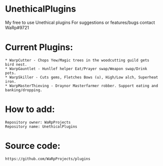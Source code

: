 # UnethicalPlugins
My free to use Unethical plugins
For suggestions or features/bugs contact WaRp#9721

# Current Plugins:
	* WarpCutter - Chops Yew/Magic trees in the woodcutting guild gets bird nest.
	* WarpGauntlet - Hunllef helper Eat/Prayer swap/Weapon swap/Drink pots.
	* WarpSkiller - Cuts gems, Fletches Bows (u), High/Low alch, Superheat iron.
	* WarpMasterThieving - Draynor Masterfarmer robber. Support eating and banking/dropping.

# How to add:
	Repository owner: WaRpProjects 	
	Repository name: UnethicalPlugins

# Source code:
	https://github.com/WaRpProjects/plugins

